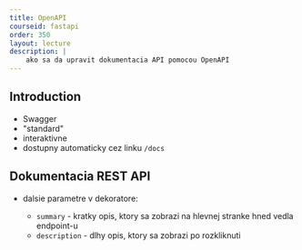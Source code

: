 ```yaml
---
title: OpenAPI
courseid: fastapi
order: 350
layout: lecture
description: |
    ako sa da upravit dokumentacia API pomocou OpenAPI
---
```


## Introduction

* Swagger
* "standard"
* interaktivne
* dostupny automaticky cez linku `/docs`


## Dokumentacia REST API

* dalsie parametre v dekoratore:

    * `summary` - kratky opis, ktory sa zobrazi na hlevnej stranke hned vedla endpoint-u
    * `description` - dlhy opis, ktory sa zobrazi po rozkliknuti
